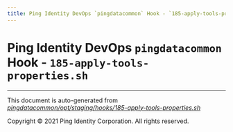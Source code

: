 ```yaml
---
title: Ping Identity DevOps `pingdatacommon` Hook - `185-apply-tools-properties.sh`
---
```


# Ping Identity DevOps `pingdatacommon` Hook - `185-apply-tools-properties.sh`

---
This document is auto-generated from _[pingdatacommon/opt/staging/hooks/185-apply-tools-properties.sh](https://github.com/pingidentity/pingidentity-docker-builds/blob/master/pingdatacommon/opt/staging/hooks/185-apply-tools-properties.sh)_

Copyright © 2021 Ping Identity Corporation. All rights reserved.
